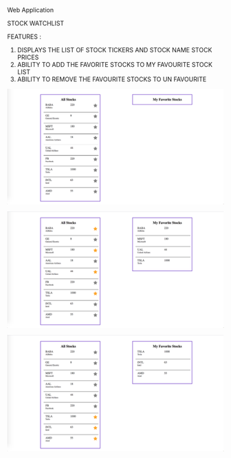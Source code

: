 Web Application

STOCK WATCHLIST

FEATURES : 
 1. DISPLAYS THE LIST OF STOCK TICKERS AND STOCK NAME STOCK PRICES
 2. ABILITY TO ADD THE FAVORITE STOCKS TO MY FAVOURITE STOCK LIST
 3. ABILITY TO REMOVE THE FAVOURITE STOCKS TO UN FAVOURITE
 
 
 ![alt text](https://github.com/GaneshMadhuDev/StocksWatchList/blob/master/screenshots/1.png?raw=true)
 
 ![alt text](https://github.com/GaneshMadhuDev/StocksWatchList/blob/master/screenshots/2.png?raw=true)
 
 ![alt text](https://github.com/GaneshMadhuDev/StocksWatchList/blob/master/screenshots/3.png?raw=true)
 
